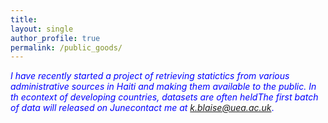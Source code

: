 ```yaml
---
title: 
layout: single 
author_profile: true 
permalink: /public_goods/
---
```


<span style="color:blue"> *I have recently started a project of retrieving statictics from various administrative sources in Haiti and making them available to the public. In th econtext of developing countries, datasets are often heldThe first batch of data will released on Junecontact me at k.blaise@uea.ac.uk*.</span> 
